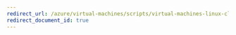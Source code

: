 ```yaml
---
redirect_url: /azure/virtual-machines/scripts/virtual-machines-linux-cli-sample-create-managed-disk-from-vhd
redirect_document_id: true
---
```


